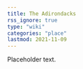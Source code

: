 ```yaml
---
title: The Adirondacks
rss_ignore: true
type: "wiki"
categories: "place"
lastmod: 2021-11-09
---
```


Placeholder text.